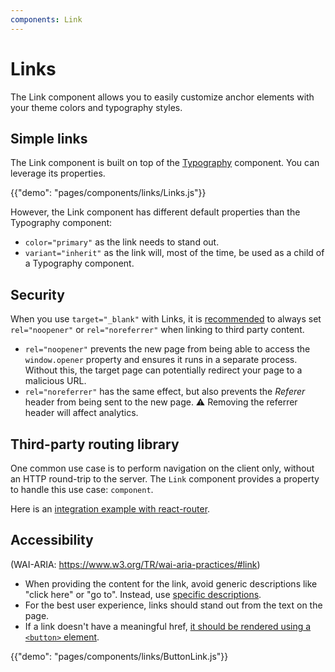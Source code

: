 ```yaml
---
components: Link
---
```


# Links

<p class="description">The Link component allows you to easily customize anchor elements with your theme colors and typography styles.</p>

## Simple links

The Link component is built on top of the [Typography](/api/typography/) component.
You can leverage its properties.

{{"demo": "pages/components/links/Links.js"}}

However, the Link component has different default properties than the Typography component:

- `color="primary"` as the link needs to stand out.
- `variant="inherit"` as the link will, most of the time, be used as a child of a Typography component.

## Security

When you use `target="_blank"` with Links, it is [recommended](https://developers.google.com/web/tools/lighthouse/audits/noopener) to always set `rel="noopener"` or `rel="noreferrer"` when linking to third party content.

- `rel="noopener"` prevents the new page from being able to access the `window.opener` property and ensures it runs in a separate process.
  Without this, the target page can potentially redirect your page to a malicious URL.
- `rel="noreferrer"` has the same effect, but also prevents the _Referer_ header from being sent to the new page.
  ⚠️ Removing the referrer header will affect analytics.

## Third-party routing library

One common use case is to perform navigation on the client only, without an HTTP round-trip to the server.
The `Link` component provides a property to handle this use case: `component`.

Here is an [integration example with react-router](/guides/composition/#link).

## Accessibility

(WAI-ARIA: https://www.w3.org/TR/wai-aria-practices/#link)

- When providing the content for the link, avoid generic descriptions like "click here" or "go to".
  Instead, use [specific descriptions](https://developers.google.com/web/tools/lighthouse/audits/descriptive-link-text).
- For the best user experience, links should stand out from the text on the page.
- If a link doesn't have a meaningful href, [it should be rendered using a `<button>` element](https://github.com/evcohen/eslint-plugin-jsx-a11y/blob/master/docs/rules/anchor-is-valid.md).

{{"demo": "pages/components/links/ButtonLink.js"}}
